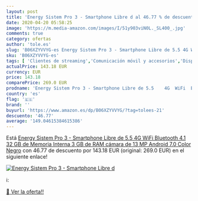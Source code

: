 ```yaml
---
layout: post
title: 'Energy Sistem Pro 3 - Smartphone Libre d al 46.77 % de descuento'
date: 2020-04-20 05:58:25
image: 'https://m.media-amazon.com/images/I/51y903viN0L._SL400_.jpg'
comments: true
category: ofertas
author: 'tole.es'
slug: 'B06XZYVVYG-es Energy Sistem Pro 3 - Smartphone Libre de 5.5 4G WiFi...'
sku: 'B06XZYVVYG-es'
tags: [ 'Clientes de streaming','Comunicación móvil y accesorios','Dispositivos para el streaming','Electrónica','Equipos de audio y Hi-Fi','Informática','Móviles','Móviles y smartphones libres','Smartwatches','Tablets','Tecnología para vestir','android', ]
actualPrice: 143.18 EUR
currency: EUR
price: 143.18
comparePrice: 269.0 EUR
prodname: 'Energy Sistem Pro 3 - Smartphone Libre de 5.5    4G  WiFi  Bluetooth 4.1  32 GB de Memoria Interna  3 GB de RAM  cámara de 13 MP  Android 7.0   Color Negro'
country: 'es'
flag: '🇪🇸'
brand: ''
buyurl: 'https://www.amazon.es/dp/B06XZYVVYG/?tag=tolees-21'
descuento: '46.77'
average: '149.04615384615386'
---
```


Está [Energy Sistem Pro 3 - Smartphone Libre de 5.5    4G  WiFi  Bluetooth 4.1  32 GB de Memoria Interna  3 GB de RAM  cámara de 13 MP  Android 7.0   Color Negro](https://www.amazon.es/dp/B06XZYVVYG/?tag=tolees-21) con 46.77 de descuento por 143.18 EUR (original: 269.0 EUR) en el siguiente enlace!

[![Energy Sistem Pro 3 - Smartphone Libre d](https://m.media-amazon.com/images/I/51y903viN0L._SL400_.jpg)](https://www.amazon.es/dp/B06XZYVVYG/?tag=tolees-21)

ℹ️:


[🛒 Ver la oferta!!](https://www.amazon.es/dp/B06XZYVVYG/?tag=tolees-21)
